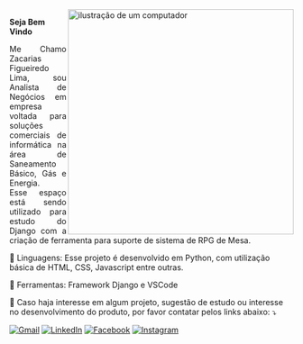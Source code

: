 <img src="https://raw.githubusercontent.com/MicaelliMedeiros/micaellimedeiros/master/image/computer-illustration.png" alt="ilustração de um computador" min-width="400px" max-width="400px" width="400px" align="right">

<p align="left"> 
  <strong>Seja Bem Vindo</strong>
</p>

<p align="Justify"> 
  Me Chamo Zacarias Figueiredo Lima, sou Analista de Negócios em empresa voltada para soluções comerciais de informática na área de Saneamento Básico, Gás e Energia.<br>
  Esse espaço está sendo utilizado para estudo do Django com a criação de ferramenta para suporte de sistema de RPG de Mesa.
</p>

<p align="left">
  🦄 Linguagens: Esse projeto é desenvolvido em Python, com utilização básica de HTML, CSS, Javascript entre outras.
</p>

<p align="left">
  💼 Ferramentas: Framework Django e VSCode
</p>

<p align="left">
  💌 Caso haja interesse em algum projeto, sugestão de estudo ou interesse no desenvolvimento do produto, por favor contatar pelos links abaixo: ⤵️
</p>

<p align="left">
  <a href="zaca.figueiredo.lima@gmail.com" title="Gmail">
  <img src="https://img.shields.io/badge/-Gmail-FF0000?style=flat-square&labelColor=FF0000&logo=gmail&logoColor=white&link=zaca.figueiredo.lima@gmail.com" alt="Gmail"/></a>
  <a href="www.linkedin.com/in/zacarias-lima-65954637" title="LinkedIn">
  <img src="https://img.shields.io/badge/-Linkedin-0e76a8?style=flat-square&logo=Linkedin&logoColor=white&link=www.linkedin.com/in/zacarias-lima-65954637" alt="LinkedIn"/></a>
  <a href="https://www.facebook.com/zacarias.figueiredolima/" title="Facebook">
  <img src="https://img.shields.io/badge/-Facebook-3b5998?style=flat-square&labelColor=3b5998&logo=facebook&logoColor=white&link=https://www.facebook.com/zacarias.figueiredolima/" alt="Facebook"/></a>
  <a href="https://www.instagram.com/zaca_lima/" title="Instagram">
  <img src="https://img.shields.io/badge/-Instagram-DF0174?style=flat-square&labelColor=DF0174&logo=instagram&logoColor=white&link=https://www.instagram.com/zaca_lima/" alt="Instagram"/></a>
</p>
